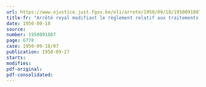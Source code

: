 ```yaml
---
url: https://www.ejustice.just.fgov.be/eli/arrete/1950/09/18/1950091807/justel
title-fr: "Arrêté royal modifiant le règlement relatif aux traitements, soldes et indemnités diverses ainsi qu'aux droits du personnel de l'armée et de la gendarmerie aux allocations et prestations en deniers et en nature, approuvé par l'arrêté royal du 25 juin 1931"
date: 1950-09-18
source:
number: 1950091807
page: 6778
case: 1950-09-18/07
publication: 1950-09-27
starts:
modifies:
pdf-original:
pdf-consolidated:
---
```


